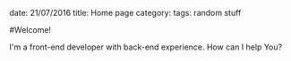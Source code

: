 date: 21/07/2016
title: Home page
category: 
tags: random stuff

#Welcome!

I'm a front-end developer with back-end experience. How can I help You?
